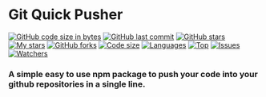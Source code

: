 # Git Quick Pusher

[![GitHub code size in bytes](https://img.shields.io/github/languages/code-size/arcAman07/git-quick-pusher?logo=github&style=for-the-badge)](https://github.com/arcAman07/)
[![GitHub last commit](https://img.shields.io/github/last-commit/arcAman07/git-quick-pusher?style=for-the-badge&logo=git)](https://github.com/arcAman07/)
[![GitHub stars](https://img.shields.io/github/stars/arcAman07/git-quick-pusher?style=for-the-badge)](https://github.com/arcAman07/git-quick-pusher/stargazers)
[![My stars](https://img.shields.io/github/stars/arcAman07?affiliations=OWNER%2CCOLLABORATOR&style=for-the-badge&label=My%20stars)](https://github.com/arcAman07/git-quick-pusher/stargazers)
[![GitHub forks](https://img.shields.io/github/forks/arcAman07/git-quick-pusher?style=for-the-badge&logo=git)](https://github.com/arcAman07/git-quick-pusher/network)
[![Code size](https://img.shields.io/github/languages/code-size/arcAman07/git-quick-pusher?style=for-the-badge)](https://github.com/arcAman07)
[![Languages](https://img.shields.io/github/languages/count/arcAman07/git-quick-pusher?style=for-the-badge)](https://github.com/arcAman07/git-quick-pusher)
[![Top](https://img.shields.io/github/languages/top/arcAman07/git-quick-pusher?style=for-the-badge&label=Top%20Languages)](https://github.com/arcAman07/git-quick-pusher)
[![Issues](https://img.shields.io/github/issues/arcAman07/git-quick-pusher?style=for-the-badge&label=Issues)](https://github.com/arcAman07/git-quick-pusher)
[![Watchers](https://img.shields.io/github/watchers/arcAman07/git-quick-pusher?label=Watch&style=for-the-badge)](https://github.com/arcAman07/git-quick-pusher/)

<h3>A simple easy to use npm package to push your code into your github repositories in a single line.</h3>

